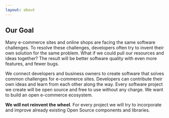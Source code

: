 ```yaml
---
layout: about
---
```

## Our Goal

Many e-commerce sites and online shops are facing the same software challenges. To resolve these challenges, developers often try to invent their own solution for the same problem. What if we could pull our resources and ideas together? The result will be better software quality with even more features, and fewer bugs.

We connect developers and business owners to create software that solves common challenges for e-commerce sites. Developers can contribute their own ideas and learn from each other along the way. Every software project we create will be open source and free to use without any charge. We want to build an open e-commerce ecosystem.

**We will not reinvent the wheel**. For every project we will try to incorporate and improve already existing Open Source components and libraries.

